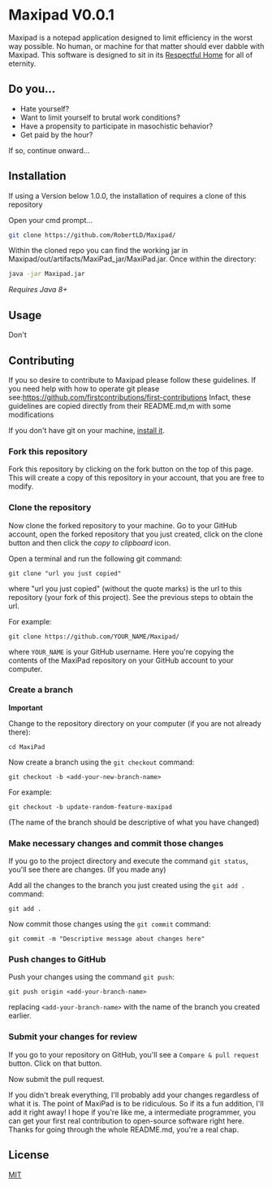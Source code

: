 # Maxipad V0.0.1

Maxipad is a notepad application designed to limit efficiency in the worst way possible. No human, or machine for that matter should ever dabble with Maxipad. This software is designed to sit in its [Respectful Home](https://github.com/RobertLD/Maxipad/) for all of eternity. 

## Do you...
* Hate yourself?
* Want to limit yourself to brutal work conditions?
* Have a propensity to participate in masochistic behavior?
* Get paid by the hour?

If so, continue onward...

## Installation

If using a Version below 1.0.0, the installation of requires a clone of this repository

Open your cmd prompt...
```bash
git clone https://github.com/RobertLD/Maxipad/
```
Within the cloned repo you can find the working jar in Maxipad/out/artifacts/MaxiPad_jar/MaxiPad.jar. Once within the directory:
```bash
java -jar Maxipad.jar
```
*Requires Java 8+*
## Usage
Don't
## Contributing
If you so desire to contribute to Maxipad please follow these guidelines. If you need help with how to operate git please see:https://github.com/firstcontributions/first-contributions 
Infact, these guidelines are copied directly from their README.md,m with some modifications


If you don't have git on your machine, [install it]( https://help.github.com/articles/set-up-git/).

### Fork this repository

Fork this repository by clicking on the fork button on the top of this page.
This will create a copy of this repository in your account, that you are free to modify.

### Clone the repository

Now clone the forked repository to your machine. Go to your GitHub account, open the forked repository that you just created, click on the clone button and then click the *copy to clipboard* icon.

Open a terminal and run the following git command:

```
git clone "url you just copied"
```
where "url you just copied" (without the quote marks) is the url to this repository (your fork of this project). See the previous steps to obtain the url.

For example:
```
git clone https://github.com/YOUR_NAME/Maxipad/
```
where `YOUR_NAME` is your GitHub username. Here you're copying the contents of the MaxiPad repository on your GitHub account to your computer.

### Create a branch 

**Important**

Change to the repository directory on your computer (if you are not already there):

```
cd MaxiPad
```
Now create a branch using the `git checkout` command:
```
git checkout -b <add-your-new-branch-name>
```

For example:
```
git checkout -b update-random-feature-maxipad
```
(The name of the branch should be descriptive of what you have changed)

### Make necessary changes and commit those changes


If you go to the project directory and execute the command `git status`, you'll see there are changes. (If you made any)


Add all the changes to the branch you just created using the `git add .` command:

```
git add .
```

Now commit those changes using the `git commit` command:
```
git commit -m "Descriptive message about changes here"
```

### Push changes to GitHub

Push your changes using the command `git push`:
```
git push origin <add-your-branch-name>
```
replacing `<add-your-branch-name>` with the name of the branch you created earlier.

### Submit your changes for review

If you go to your repository on GitHub, you'll see a  `Compare & pull request` button. Click on that button.


Now submit the pull request.


If you didn't break everything, I'll probably add your changes regardless of what it is. The point of MaxiPad is to be ridiculous. So if its a fun addition, I'll add it right away! I hope if you're like me, a intermediate programmer, you can get your first real contribution to open-source software right here. Thanks for going through the whole README.md, you're a real chap.


## License
[MIT](https://choosealicense.com/licenses/mit/)
